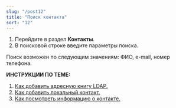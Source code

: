 ```yaml
---
slug: "/post12"
title: "Поиск контакта"
sort: "12"
---
```


1. Перейдите в раздел **Контакты**.
2. В поисковой строке введите параметры поиска.

Поиск возможен по следующим значениям: ФИО, e-mail, номер телефона. 


**ИНСТРУКЦИИ ПО ТЕМЕ:**  
1. [Как добавить адресную книгу LDAP.](https://docs.cryptoarm.ru/05-v3.2-Beta/006-contacts/add-ldap)  
2. [Как добавить локальный контакт.](https://docs.cryptoarm.ru/05-v3.2-Beta/006-contacts/add-contact)  
3. [Как посмотреть информацию о контакте.](https://docs.cryptoarm.ru/05-v3.2-Beta/006-contacts/view-contact)  